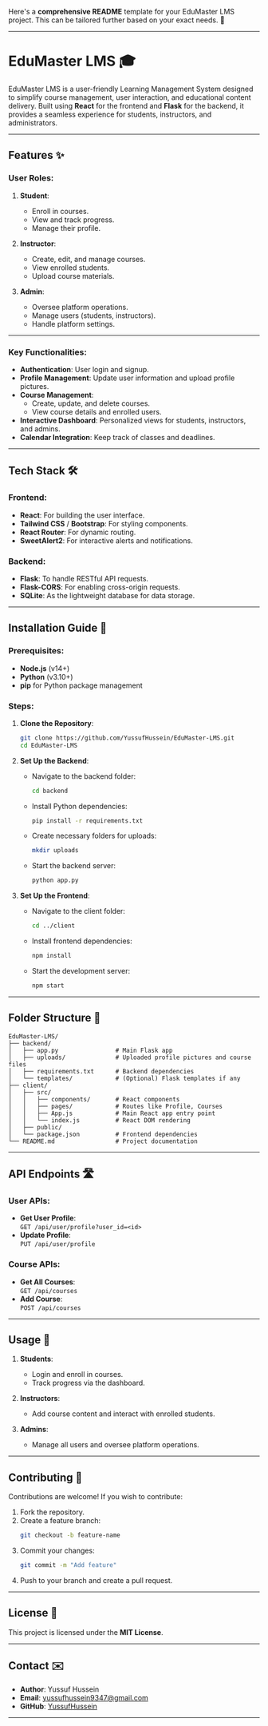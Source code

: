Here's a **comprehensive README** template for your EduMaster LMS project. This can be tailored further based on your exact needs. 🚀

---

# EduMaster LMS 🎓

EduMaster LMS is a user-friendly Learning Management System designed to simplify course management, user interaction, and educational content delivery. Built using **React** for the frontend and **Flask** for the backend, it provides a seamless experience for students, instructors, and administrators.

---

## Features ✨

### User Roles:
1. **Student**:  
   - Enroll in courses.  
   - View and track progress.  
   - Manage their profile.  

2. **Instructor**:  
   - Create, edit, and manage courses.  
   - View enrolled students.  
   - Upload course materials.  

3. **Admin**:  
   - Oversee platform operations.  
   - Manage users (students, instructors).  
   - Handle platform settings.  

---

### Key Functionalities:
- **Authentication**: User login and signup.  
- **Profile Management**: Update user information and upload profile pictures.  
- **Course Management**:  
  - Create, update, and delete courses.  
  - View course details and enrolled users.  
- **Interactive Dashboard**: Personalized views for students, instructors, and admins.  
- **Calendar Integration**: Keep track of classes and deadlines.  

---

## Tech Stack 🛠️

### Frontend:
- **React**: For building the user interface.
- **Tailwind CSS** / **Bootstrap**: For styling components.
- **React Router**: For dynamic routing.
- **SweetAlert2**: For interactive alerts and notifications.

### Backend:
- **Flask**: To handle RESTful API requests.
- **Flask-CORS**: For enabling cross-origin requests.
- **SQLite**: As the lightweight database for data storage.

---

## Installation Guide 🚀

### Prerequisites:
- **Node.js** (v14+)
- **Python** (v3.10+)
- **pip** for Python package management

### Steps:

1. **Clone the Repository**:
   ```bash
   git clone https://github.com/YussufHussein/EduMaster-LMS.git
   cd EduMaster-LMS
   ```

2. **Set Up the Backend**:
   - Navigate to the backend folder:
     ```bash
     cd backend
     ```
   - Install Python dependencies:
     ```bash
     pip install -r requirements.txt
     ```
   - Create necessary folders for uploads:
     ```bash
     mkdir uploads
     ```
   - Start the backend server:
     ```bash
     python app.py
     ```

3. **Set Up the Frontend**:
   - Navigate to the client folder:
     ```bash
     cd ../client
     ```
   - Install frontend dependencies:
     ```bash
     npm install
     ```
   - Start the development server:
     ```bash
     npm start
     ```

---

## Folder Structure 📂

```
EduMaster-LMS/
├── backend/
│   ├── app.py                # Main Flask app
│   ├── uploads/              # Uploaded profile pictures and course files
│   ├── requirements.txt      # Backend dependencies
│   └── templates/            # (Optional) Flask templates if any
├── client/
│   ├── src/
│   │   ├── components/       # React components
│   │   ├── pages/            # Routes like Profile, Courses
│   │   ├── App.js            # Main React app entry point
│   │   └── index.js          # React DOM rendering
│   ├── public/
│   └── package.json          # Frontend dependencies
└── README.md                 # Project documentation
```

---

## API Endpoints 🛣️

### User APIs:
- **Get User Profile**:  
  `GET /api/user/profile?user_id=<id>`
- **Update Profile**:  
  `PUT /api/user/profile`

### Course APIs:
- **Get All Courses**:  
  `GET /api/courses`
- **Add Course**:  
  `POST /api/courses`

---

## Usage 📖

1. **Students**:
   - Login and enroll in courses.  
   - Track progress via the dashboard.

2. **Instructors**:
   - Add course content and interact with enrolled students.

3. **Admins**:
   - Manage all users and oversee platform operations.

---

## Contributing 👥

Contributions are welcome! If you wish to contribute:
1. Fork the repository.  
2. Create a feature branch:
   ```bash
   git checkout -b feature-name
   ```
3. Commit your changes:
   ```bash
   git commit -m "Add feature"
   ```
4. Push to your branch and create a pull request.

---

## License 📜

This project is licensed under the **MIT License**.

---

## Contact ✉️

- **Author**: Yussuf Hussein  
- **Email**: [yussufhussein9347@gmail.com](mailto:yussufhussein9347@gmail.com)  
- **GitHub**: [YussufHussein](https://github.com/YussufHussein)  

---

